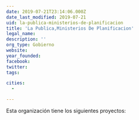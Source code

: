```yaml
---
date: 2019-07-21T23:14:06.000Z
date_last_modified: 2019-07-21
uid: la-publica-ministerios-de-planificacion
title: 'La Publica,Ministerios De Planificacion'
legal_name: 
description: ''
org_type: Gobierno
website: 
year_founded: 
facebook: 
twitter: 
tags:

cities: 
  - 

---
```


Esta organización tiene los siguientes proyectos:


